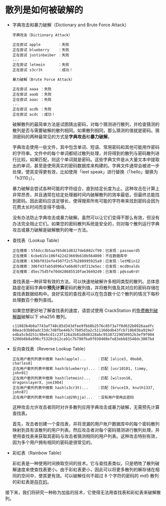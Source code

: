 # 散列是如何被破解的

* 字典攻击和暴力破解（Dictionary and Brute Force Attack）

  ```text
  字典攻击（Dictionary Attack）

  正在尝试 apple        ：失败
  正在尝试 blueberry    ：失败
  正在尝试 justinbeiber ：失败
  ...
  正在尝试 letmein      ：失败
  正在尝试 s3cr3t       ：成功！
  ```

  ```text
  暴力破解（Brute Force Attack）

  正在尝试 aaaa ：失败
  正在尝试 aaab ：失败
  正在尝试 aaac ：失败
  ...
  正在尝试 acdb ：失败
  正在尝试 acdc ：成功！
  ```

  破解散列的最简单方法是试图猜出密码，对每个猜测进行散列，并检查猜测的散列是否与需要破解的散列相同。如果散列相同，那么猜测的值就是密码。猜测密码的两种最常见的方式是**字典攻击**和**暴力破解**。

  字典攻击使用一些文件，其中包含单词、短语、常用密码和其他可能用作密码的字符串。文件中的每个单词都经过散列处理，并将得到的散列与密码散列进行比较。如果匹配，则这个单词就是密码。这些字典文件是从大量文本中提取出的单词，甚至是使用真实的密码数据库来构建的。字典文件通常会被进一步处理，使其变得更有效，比如使用「leet speak」进行替换（「hello」替换为「h3110」）。

  暴力破解会尝试各种可能的字符组合，直到给定长度为止。这种攻击在计算上非常昂贵，并且通常在给定处理器时间内破解散列的效率最低，但最终总能找到密码。因此密码应该足够长，使得搜索所有可能的字符串来找到密码会因为花费太长时间而变得不值得。

  没有办法防止字典攻击或暴力破解。虽然可以让它们变得不那么有效，但没有办法完全阻止它们。如果您的密码散列系统是安全的，则对每个散列运行字典攻击或暴力破解是破解散列的唯一方法。

* 查找表（Lookup Table）

  ```text
  正在搜索：5f4dcc3b5aa765d61d8327deb882cf99：已发现：password5
  正在搜索：6cbe615c106f422d23669b610b564800：不在数据库中
  正在搜索：630bf032efe4507f2c57b280995925a9：已发现：letMEin12
  正在搜索：386f43fab5d096a7a66d67c8f213e5ec：已发现：mcd0nalds
  正在搜索：d5ec75d5fe70d428685510fae36492d9：已发现：p@ssw0rd!
  ```

  查找表是一种非常有效的方法，可以快速地破解许多相同类型的散列。总体思路是在密码字典中**预先计算**密码的散列值，并将散列值及其对应的密码存储在查找表数据结构中。良好实现的查找表可以在包含数十亿个散列的情况下每秒处理数百个散列查找。

  如果您想更好地了解查找表的速度，请尝试使用 CrackStation 的[免费散列破解器](https://crackstation.net/)破解以下 sha256 散列。

  ```text
  c11083b4b0a7743af748c85d343dfee9fbb8b2576c05f3a7f0d632b0926aadfc
  08eac03b80adc33dc7d8fbe44b7c7b05d3a2c511166bdb43fcb710b03ba919e7
  e4ba5cbd251c98e6cd1c23f126a3b81d8d8328abc95387229850952b3ef9f904
  5206b8b8a996cf5320cb12ca91c7b790fba9f030408efe83ebb83548dc3007bd
  ```

* 反向查找表（Reverse Lookup Table）

  ```text
  正在用户散列列表中搜索 hash(apple)...     ：匹配 [alice3, 0bob0, charles8]
  正在用户散列列表中搜索 hash(blueberry)... ：匹配 [usr10101, timmy, john91]
  正在用户散列列表中搜索 hash(letmein)...   ：匹配 [wilson10, dragonslayerX, joe1984]
  正在用户散列列表中搜索 hash(s3cr3t)...    ：匹配 [bruce19, knuth1337, john87]
  正在用户散列列表中搜索 hash(z@29hjja)...  ：没有用户使用此密码
  ```

  这种攻击允许攻击者同时对许多散列应用字典攻击或暴力破解，无需预先计算查找表。

  首先，攻击者创建一个查找表，并将泄漏的用户账户数据库中的每个密码散列映射到具有该散列的用户列表。然后攻击者对每个密码猜测进行散列处理，并使用查找表来获取其密码与攻击者猜测相同的用户列表。这种攻击特别有效，因为多个用户拥有相同的密码是很常见的。

* 彩虹表（Rainbow Table）

  彩虹表是一种使用时间换取空间的技术。它与查找表类似，只是牺牲了散列破解速度来使查找表更小。由于彩虹表更小，因此可以将更多散列的解存储在相同的空间中，使其更有效。可以破解任何不超过 8 个字符的密码的 md5 散列的彩虹表是[存在的](http://www.freerainbowtables.com/en/tables2/)。

接下来，我们将研究一种称为加盐的技术，它使得无法用查找表和彩虹表来破解散列。
